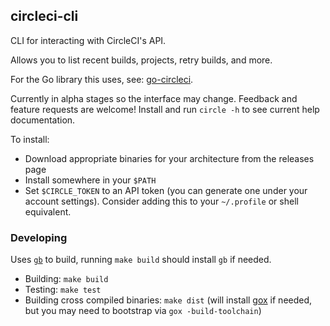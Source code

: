 ## circleci-cli

CLI for interacting with CircleCI's API.

Allows you to list recent builds, projects, retry builds, and more.

For the Go library this uses, see:
[go-circleci](https://github.com/jszwedko/go-circleci).

Currently in alpha stages so the interface may change. Feedback and feature
requests are welcome! Install and run `circle -h` to see current help
documentation.

To install:
- Download appropriate binaries for your architecture from the releases page
- Install somewhere in your `$PATH`
- Set `$CIRCLE_TOKEN` to an API token (you can generate one under your account
  settings). Consider adding this to your `~/.profile` or shell equivalent.

### Developing

Uses [`gb`](http://getgb.io/) to build, running `make build` should install `gb` if needed.

- Building: `make build`
- Testing: `make test`
- Building cross compiled binaries: `make dist` (will install
  [gox](https://github.com/mitchellh/gox) if needed, but you may need to
  bootstrap via `gox -build-toolchain`)
